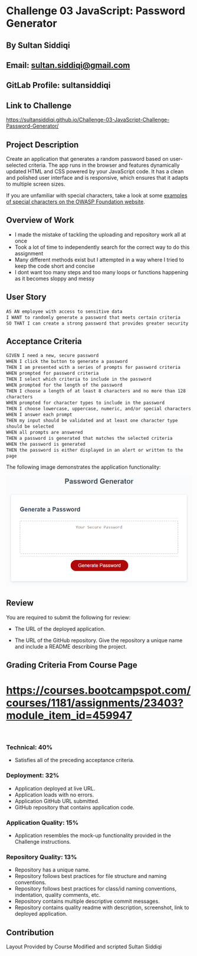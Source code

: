 # Challenge 03 JavaScript: Password Generator
## By Sultan Siddiqi
## Email: sultan.siddiqi@gmail.com
## GitLab Profile: sultansiddiqi

## Link to Challenge 
https://sultansiddiqi.github.io/Challenge-03-JavaScript-Challenge-Password-Generator/

## Project Description

Create an application that generates a random password based on user-selected criteria. The app runs in the browser and features dynamically updated HTML and CSS powered by your JavaScript code. It has a clean and polished user interface and is responsive, which ensures that it adapts to multiple screen sizes.

If you are unfamiliar with special characters, take a look at some [examples of special characters on the OWASP Foundation website](https://www.owasp.org/index.php/Password_special_characters).

## Overview of Work
- I made the mistake of tackling the uploading and repository work all at once
- Took a lot of time to independently search for the correct way to do this assignment
- Many different methods exist but I attempted in a way where I tried to keep the code short and concise
- I dont want too many steps and too many loops or functions happening as it becomes sloppy and messy

## User Story

```
AS AN employee with access to sensitive data
I WANT to randomly generate a password that meets certain criteria
SO THAT I can create a strong password that provides greater security
```

## Acceptance Criteria

```
GIVEN I need a new, secure password
WHEN I click the button to generate a password
THEN I am presented with a series of prompts for password criteria
WHEN prompted for password criteria
THEN I select which criteria to include in the password
WHEN prompted for the length of the password
THEN I choose a length of at least 8 characters and no more than 128 characters
WHEN prompted for character types to include in the password
THEN I choose lowercase, uppercase, numeric, and/or special characters
WHEN I answer each prompt
THEN my input should be validated and at least one character type should be selected
WHEN all prompts are answered
THEN a password is generated that matches the selected criteria
WHEN the password is generated
THEN the password is either displayed in an alert or written to the page
```

The following image demonstrates the application functionality:

![An app window with the label Password Generator, an input field labeled Your Secure Password, and a Generate Password button.](./Assets/03-javascript-homework-demo.png)

## Review

You are required to submit the following for review:

* The URL of the deployed application.

* The URL of the GitHub repository. Give the repository a unique name and include a README describing the project.

## Grading Criteria From Course Page
# https://courses.bootcampspot.com/courses/1181/assignments/23403?module_item_id=459947
​
### Technical: 40%
- Satisfies all of the preceding acceptance criteria.
​
### Deployment: 32%
- Application deployed at live URL.
- Application loads with no errors.
- Application GitHub URL submitted.
- GitHub repository that contains application code.
​
### Application Quality: 15%
- Application resembles the mock-up functionality provided in the Challenge instructions.
​
### Repository Quality: 13%
- Repository has a unique name.
- Repository follows best practices for file structure and naming conventions.
- Repository follows best practices for class/id naming conventions, indentation, quality comments, etc.
- Repository contains multiple descriptive commit messages.
- Repository contains quality readme with description, screenshot, link to deployed application.

## Contribution
Layout Provided by Course
Modified and scripted Sultan Siddiqi


